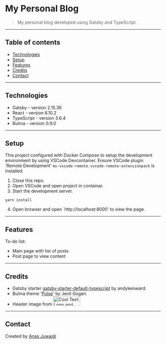 # My Personal Blog
> My personal blog developed using Gatsby and TypeScript.

---

## Table of contents
* [Technologies](#technologies)
* [Setup](#setup)
* [Features](#features)
* [Credits](#credits)
* [Contact](#contact)

---

## Technologies
* Gatsby - version 2.15.36
* React - version 6.10.2
* TypeScript - version 3.6.4
* Bulma - version 0.9.0

---

## Setup
This project configured with Docker Compose to setup the development environment by using VSCode Devcontainer.
Ensure VSCode plugin 'Remote Development' `ms-vscode-remote.vscode-remote-extensionpack` is installed.

1. Close this repo.
2. Open VSCode and open project in containar.
3. Start the development server.
```
yarn install
```
4. Open browser and open `http://localhost:8000' to view the page.

---

## Features
To-do list:
* Main page with list of posts
* Post page to view content

---

## Credits
* Gatsby starter [gatsby-starter-default-typescript](https://www.gatsbyjs.org/starters/andykenward/gatsby-starter-default-typescript/) by andykenward.
* Bulma theme '[Pulse](https://jenil.github.io/bulmaswatch/pulse/)' by Jenil Gogari.
* Header image from <a href="http://cooltext.com" target="_top"><img src="https://cooltext.com/images/ct_button.gif" width="88" height="31" alt="Cool Text: Logo and Graphics Generator" /></a>

---

## Contact
Created by [Anas Juwaidi](mailto:anas.didi95@gmail.com)
